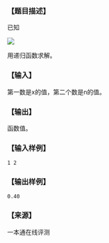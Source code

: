 ### 【题目描述】

已知

![](pic/1167.gif)

用递归函数求解。

### 【输入】

第一数是x的值，第二个数是n的值。

### 【输出】

函数值。

### 【输入样例】

```
1 2
```

### 【输出样例】

```
0.40
```


 ### 【来源】

 一本通在线评测 